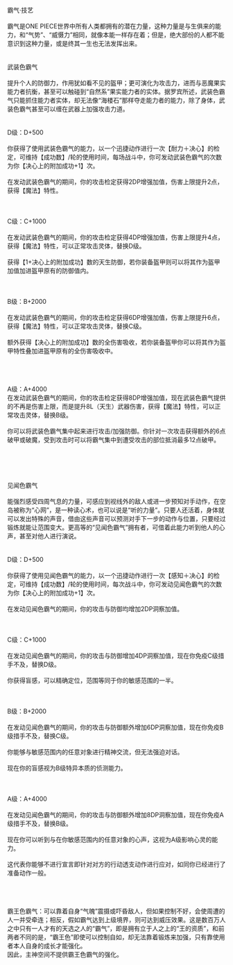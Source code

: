 <title>霸气·技艺</title>
<meta name="GENERATOR" content="WinCHM">
<meta http-equiv="Content-Type" content="text/html; charset=gb2312">
<br>霸气·技艺
<br>
<br>霸气是ONE PIECE世界中所有人类都拥有的潜在力量，这种力量是与生俱来的能力，和“气势”、“威慑力”相同，就像本能一样存在着；但是，绝大部份的人都不能意识到这种力量，或是终其一生也无法发挥出来。
<br> 
<br>
<br>武装色霸气
<br>
<br>提升个人的防御力，作用犹如看不见的盔甲；更可演化为攻击力，进而与恶魔果实能力者抗衡，甚至可以触碰到“自然系”果实能力者的实体。据罗宾所述，武装色霸气只能抓住能力者实体，却无法像“海楼石”那样夺走能力者的能力，除了身体，武装色霸气甚至可以缠在武器上加强攻击力道。
<br>
<br> 
<br>D级：D+500
<br>
<br>你获得了使用武装色霸气的能力，以一个迅捷动作进行一次【耐力＋决心】的检定，可维持【成功数】/轮的使用时间，每场战斗中，你可发动武装色霸气的次数为你【决心上的附加成功+1】次。
<br>
<br>在发动武装色霸气的期间，你的攻击检定获得2DP增强加值，伤害上限提升2点，获得【魔法】特性。
<br>
<br>
<br>
<br>C级：C+1000
<br>
<br>在发动武装色霸气的期间，你的攻击检定获得4DP增强加值，伤害上限提升4点，获得【魔法】特性，可以正常攻击灵体，替换D级。
<br>
<br>获得【1+决心上的附加成功】数的天生防御，若你装备盔甲则可以将其作为盔甲加值加进盔甲原有的防御值内。
<br>
<br> 
<br>
<br>B级：B+2000
<br>
<br>在发动武装色霸气的期间，你的攻击检定获得6DP增强加值，伤害上限提升6点，获得【魔法】特性，可以正常攻击灵体，替换C级。
<br>
<br>额外获得【决心上的附加成功】数的全伤害吸收，若你装备盔甲你可以将其作为盔甲特性叠加进盔甲原有的全伤害吸收中。 
<br>
<br>
<br>
<br>
<br>A级：A+4000
<br>在发动武装色霸气的期间，你的攻击检定获得8DP增强加值，现在武装色霸气提供的不再是伤害上限，而是提升8L（天生）武器伤害，获得【魔法】特性，可以正常攻击灵体，替换B级。
<br>
<br>你可以将武装色霸气集中起来进行攻击/加强防御。你针对一次攻击获得额外的6点破甲或破魔，受到攻击时可以将霸气集中到遭受攻击的部位抵消最多12点破甲。
<br>
<br> 
<br>
<br> 
<br>
<br>见闻色霸气
<br>
<br>能强烈感受四周气息的力量，可感应到视线外的敌人或进一步预知对手动作，在空岛被称为“心网”，是一种读心术，也可以说是“听的力量”。只要人还活着，身体就可以发出特殊的声音，借由这些声音可以预测对手下一步的动作与位置，只要经过锻炼就能让范围变大。更高等的“见闻色霸气”拥有者，可借着此能力听到他人的心声，甚至对他人进行演说。
<br>
<br>
<br>D级：D+500
<br>
<br>你获得了使用见闻色霸气的能力，以一个迅捷动作进行一次【感知＋决心】的检定，可维持【成功数】/轮的使用时间，每次战斗中，你可发动见闻色霸气的次数为你【决心上的附加成功+1】次。
<br>
<br>在发动见闻色霸气的期间，你的攻击与防御均增加2DP洞察加值。
<br> 
<br>
<br>
<br>C级：C+1000
<br>
<br>在发动见闻色霸气的期间，你的攻击与防御增加4DP洞察加值，现在你免疫C级措手不及，替换D级。
<br>
<br>你获得盲感，可以精确定位，范围等同于你的敏感范围的一半。
<br>
<br>
<br>
<br>B级：B+2000
<br>
<br>在发动见闻色霸气的期间，你的攻击与防御额外增加6DP洞察加值，现在你免疫B级措手不及，替换C级。
<br>
<br>你能够与敏感范围内的任意对象进行精神交流，但无法强迫对话。
<br>
<br>现在你的盲感视为B级特异本质的侦测能力。
<br>
<br>
<br>
<br>A级：A+4000
<br>
<br>在发动见闻色霸气的期间，你的攻击与防御额外增加8DP洞察加值，现在你免疫A级措手不及，替换B级。
<br>
<br>现在你可以听到与在你敏感范围内的任意对象的心声，这视为A级影响心灵的能力。
<br>
<br>这代表你能够不进行宣言即针对对方的行动透支动作进行应对，如同你已经进行了准备动作一般。
<br>
<br>
<br>
<br>
<br>霸王色霸气：可以靠着自身“气魄”震摄或吓昏敌人，但如果控制不好，会使周遭的人一并受牵连；相反，假如霸气达到上级境界，则可达到威压效果。这是数百万人之中只有一人才有的天选之人的“霸气”，即是拥有立于人之上的“王的资质”，和前两者不同的是，“霸王色”即使可以控制自如，却无法靠着锻炼来加强，只有靠使用者本人自身的成长才能强化。
<br>因此，主神空间不提供霸王色霸气的强化。
<br>